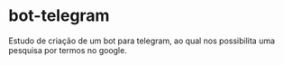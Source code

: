 # bot-telegram

Estudo de criação de um bot para telegram, ao qual nos possibilita uma pesquisa por termos no google.